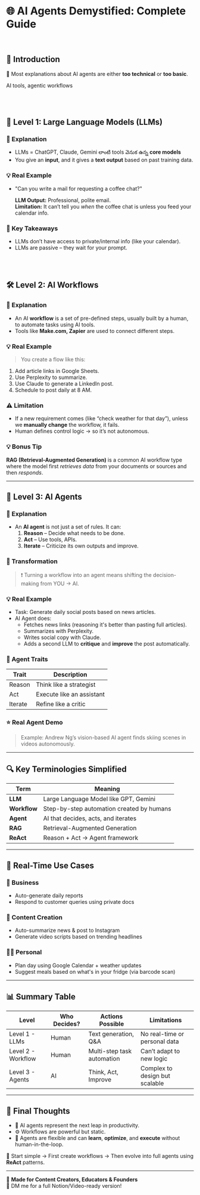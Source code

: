 # 🌐 AI Agents Demystified: Complete Guide
<br/>

## **🧭 Introduction**

🤖 Most explanations about AI agents are either **too technical** or **too basic**.

 AI tools, agentic workflows

<br/>
<br/>

## 🧩 Level 1: Large Language Models (LLMs)

### 📌 Explanation

- LLMs = ChatGPT, Claude, Gemini లాంటి tools వెనుక ఉన్న **core models**
- You give an **input**, and it gives a **text output** based on past training data.

### 💡 Real Example
- "Can you write a mail for requesting a coffee chat?"

    **LLM Output:** Professional, polite email.  
    **Limitation:** It can’t tell you *when* the coffee chat is unless you feed your calendar info.

### 🧠 Key Takeaways

- LLMs don’t have access to private/internal info (like your calendar).
- LLMs are passive – they wait for your prompt.

<br/>
<br/>

## 🛠️ Level 2: AI Workflows

### 📌 Explanation

- An AI **workflow** is a set of pre-defined steps, usually built by a human, to automate tasks using AI tools.
- Tools like **Make.com, Zapier** are used to connect different steps.

### 💡 Real Example

> You create a flow like this:
1. Add article links in Google Sheets.
2. Use Perplexity to summarize.
3. Use Claude to generate a LinkedIn post.
4. Schedule to post daily at 8 AM.

### ⚠️ Limitation

- If a new requirement comes (like “check weather for that day”), unless we **manually change** the workflow, it fails.
- Human defines control logic → so it’s not autonomous.

### 💡 Bonus Tip

**RAG (Retrieval-Augmented Generation)** is a common AI workflow type where the model first *retrieves data* from your documents or sources and then *responds*.

---

## 🤖 Level 3: AI Agents

### 📌 Explanation

- An **AI agent** is not just a set of rules. It can:
  1. **Reason** – Decide what needs to be done.
  2. **Act** – Use tools, APIs.
  3. **Iterate** – Criticize its own outputs and improve.

### 🔁 Transformation

> ❗ Turning a workflow into an agent means shifting the decision-making from YOU → AI.

### 💡 Real Example

- Task: Generate daily social posts based on news articles.
- AI Agent does:
  - Fetches news links (reasoning it's better than pasting full articles).
  - Summarizes with Perplexity.
  - Writes social copy with Claude.
  - Adds a second LLM to **critique** and **improve** the post automatically.

### 🧠 Agent Traits

| Trait       | Description |
|-------------|-------------|
| Reason      | Think like a strategist |
| Act         | Execute like an assistant |
| Iterate     | Refine like a critic |

### ⭐ Real Agent Demo

> Example: Andrew Ng’s vision-based AI agent finds skiing scenes in videos autonomously.

---

## 🔍 Key Terminologies Simplified

| Term  | Meaning |
|-------|---------|
| **LLM** | Large Language Model like GPT, Gemini |
| **Workflow** | Step-by-step automation created by humans |
| **Agent** | AI that decides, acts, and iterates |
| **RAG** | Retrieval-Augmented Generation |
| **ReAct** | Reason + Act → Agent framework |

---

## 🧪 Real-Time Use Cases

### 🏢 Business
- Auto-generate daily reports
- Respond to customer queries using private docs

### 📱 Content Creation
- Auto-summarize news & post to Instagram
- Generate video scripts based on trending headlines

### 🧑‍💻 Personal
- Plan day using Google Calendar + weather updates
- Suggest meals based on what's in your fridge (via barcode scan)

---

## 📊 Summary Table

| Level     | Who Decides? | Actions Possible               | Limitations |
|-----------|--------------|--------------------------------|-------------|
| Level 1 - LLMs | Human       | Text generation, Q&A            | No real-time or personal data |
| Level 2 - Workflow | Human       | Multi-step task automation       | Can’t adapt to new logic |
| Level 3 - Agents | AI          | Think, Act, Improve             | Complex to design but scalable |

---

## 🧠 Final Thoughts

- 🎯 AI agents represent the next leap in productivity.
- ⚙️ Workflows are powerful but static.
- 🔄 Agents are flexible and can **learn**, **optimize**, and **execute** without human-in-the-loop.

🚀 Start simple → First create workflows → Then evolve into full agents using **ReAct** patterns.

---

🔗 **Made for Content Creators, Educators & Founders**  
💬 DM me for a full Notion/Video-ready version!
